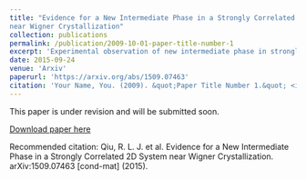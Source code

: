 ```yaml
---
title: "Evidence for a New Intermediate Phase in a Strongly Correlated 2D System
near Wigner Crystallization"
collection: publications
permalink: /publication/2009-10-01-paper-title-number-1
excerpt: 'Experimental observation of new intermediate phase in strongly correlated GaAs 2DHGs'
date: 2015-09-24
venue: 'Arxiv'
paperurl: 'https://arxiv.org/abs/1509.07463'
citation: 'Your Name, You. (2009). &quot;Paper Title Number 1.&quot; <i>Journal 1</i>. 1(1).'
---
```

This paper is under revision and will be submitted soon.

[Download paper here](http://richardljqiu.github.io/files/1.pdf)

Recommended citation: Qiu, R. L. J. et al. Evidence for a New Intermediate Phase in a Strongly Correlated 2D System near Wigner Crystallization. arXiv:1509.07463 [cond-mat] (2015).
